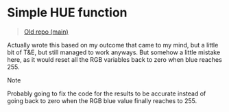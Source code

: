 # Simple HUE function
> [Old repo (main)](https://github.com/GetMbr/My-first-HSL-code-C-/tree/main)

Actually wrote this based on my outcome that came to my mind, but a little bit of T&E, 
but still managed to work anyways. But somehow a little mistake here, as it would reset all
the RGB variables back to zero when blue reaches 255.

>[!NOTE]
> Probably going to fix the code for the results to be accurate instead of going
> back to zero when the RGB blue value finally reaches to 255.


